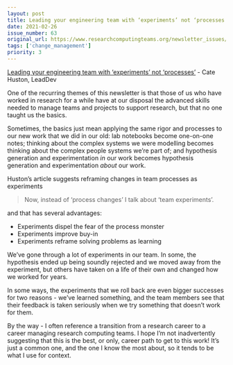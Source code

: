 ```yaml
---
layout: post
title: Leading your engineering team with ‘experiments’ not ‘processes’ - Cate Huston, LeadDev
date: 2021-02-26
issue_number: 63
original_url: https://www.researchcomputingteams.org/newsletter_issues/0063
tags: ['change_management']
priority: 3
---
```


<!-- markdownlint-disable MD033 -->
<!-- markdownlint-disable MD041 -->
<!-- markdownlint-disable MD049 -->

[Leading your engineering team with ‘experiments’ not ‘processes’](https://leaddev.com/agile-other-ways-working/leading-your-engineering-team-experiments-not-processes) - Cate Huston, LeadDev

One of the recurring themes of this newsletter is that those of us who have worked in research for a while have at our disposal the advanced skills needed to manage teams and projects to support research, but that no one taught us the basics.

Sometimes, the basics just mean applying the same rigor and processes to our new work that we did in our old: lab notebooks become one-on-one notes; thinking about the complex systems we were modelling becomes thinking about the complex people systems we’re part of; and hypothesis generation and experimentation *in* our work becomes hypothesis generation and experimentation *about* our work.

Huston’s article suggests reframing changes in team processes as experiments

> Now, instead of ‘process changes’ I talk about ‘team experiments’.

and that has several advantages:

- Experiments dispel the fear of the process monster
- Experiments improve buy-in
- Experiments reframe solving problems as learning

We’ve gone through a lot of experiments in our team.  In some, the hypothesis ended up being soundly rejected and we moved away from the experiment, but others have taken on a life of their own and changed how we worked for years.

In some ways, the experiments that we roll back are even bigger successes for two reasons - we’ve learned something, and the team members see that their feedback is taken seriously when we try something that doesn’t work for them.

By the way - I often reference a transition from a research career to a career managing research computing teams.  I hope I’m not inadvertently suggesting that this is the best, or only, career path to get to this work!  It’s just a common one, and the one I know the most about, so it tends to be what I use for context.

